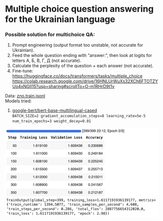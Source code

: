 # Multiple choice question answering for the Ukrainian language

### Possible solution for multichoice QA:
1. Prompt engineering (output format too unstable, not accurate for Ukrainian).
2. Feed the whole question ending with “answer:”, then look at logits for letters А, Б, В, Г, Д (not accurate).
3. Calculate the perplexity of the question + each answer (not accurate).
4. Fine-tune:<br/>
https://huggingface.co/docs/transformers/tasks/multiple_choice
https://colab.research.google.com/drive/16HNLUrWuXs32XCh6FTOTZYUo4xNGII15?usp=sharing#scrollTo=O-m1RHrD9t1v

Data: [zno.train.jsonl](https://github.com/unlp-workshop/unlp-2024-shared-task/blob/b21cfa4e7d004e0d3129065c2ffe18b275690458/data/zno.train.jsonl)<br/>
Models tried:
1. [google-bert/bert-base-multilingual-cased](https://huggingface.co/google-bert/bert-base-multilingual-cased)<br/>
`BATCH_SIZE=2
gradient_accumulation_steps=8
learning_rate=5e-5
num_train_epochs=3
weight_decay=0.01`

<img src="images/model_res_1.png" alt="model_res_1" width="600"/>
